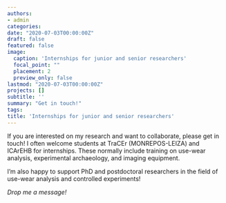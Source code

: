 ```yaml
---
authors:
- admin
categories:
date: "2020-07-03T00:00:00Z"
draft: false
featured: false
image:
  caption: 'Internships for junior and senior researchers'
  focal_point: ""
  placement: 2
  preview_only: false
lastmod: "2020-07-03T00:00:00Z"
projects: []
subtitle: ''
summary: "Get in touch!"
tags:
title: 'Internships for junior and senior researchers'
---
```


If you are interested on my research and want to collaborate, please get in touch! I often welcome students at TraCEr (MONREPOS-LEIZA) and ICArEHB for internships. These normally include training on use-wear analysis, experimental archaeology, and imaging equipment. 

I’m also happy to support PhD and postdoctoral researchers in the field of use-wear analysis and controlled experiments! 

*Drop me a message!*
